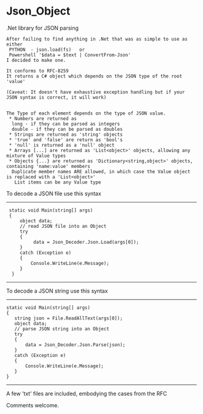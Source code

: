# Json_Object
 .Net library for JSON parsing
 
    After failing to find anything in .Net that was as simple to use as either
     PYTHON  - json.load(fs)   or
     Powershell '$data = $text | ConvertFrom-Json'
    I decided to make one.

    It conforms to RFC-8259
    It returns a C# object which depends on the JSON type of the root 'value'

    (Caveat: It doesn't have exhaustive exception handling but if your JSON syntax is correct, it will work)


    The Type of each element depends on the type of JSON value. 
     * Numbers are returned as
      long - if they can be parsed as integers
      double - if they can be parsed as doubles
     * Strings are returned as 'string' objects
     * 'true' and 'false' are return as 'bool's
     * 'null' is returned as a 'null' object
     * Arrays [...] are returned as 'List<object>' objects, allowing any mixture of Value types
     * Objects {...} are returned as 'Dictionary<string,object>' objects, containing 'name:value' members
      Duplicate member names ARE allowed, in which case the Value object is replaced with a 'List<object>' 
       List items can be any Value type

To decode a JSON file use this syntax

-------------------

     static void Main(string[] args)
     {
         object data;
         // read JSON file into an Object
         try
         {
              data = Json_Decoder.Json.Load(args[0]);
         }
         catch (Exception e)
         {
             Console.WriteLine(e.Message);
         }
      }     

-------------------

To decode a JSON string use this syntax

-------------------
      
    static void Main(string[] args)
    {
       string json = File.ReadAllText(args[0]);
       object data;
       // parse JSON string into an Object
       try
       {
           data = Json_Decoder.Json.Parse(json);
       }
       catch (Exception e)
       {
           Console.WriteLine(e.Message);
       }
    }     
-------------------

A few 'txt' files are included, embodying the cases from the RFC

Comments welcome.
